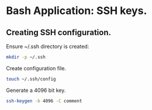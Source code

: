 # Bash Application: SSH keys.

## Creating SSH configuration.

Ensure ~/.ssh directory is created:

```bash
mkdir -p ~/.ssh
```

Create configuration file.

```bash
touch ~/.ssh/config
```

Generate a 4096 bit key.

```bash
ssh-keygen -b 4096 -C comment
```